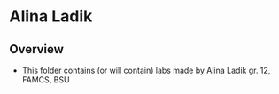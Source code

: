 # Alina Ladik

## Overview
 - This folder contains (or will contain) labs made by Alina Ladik gr. 12, FAMCS, BSU
